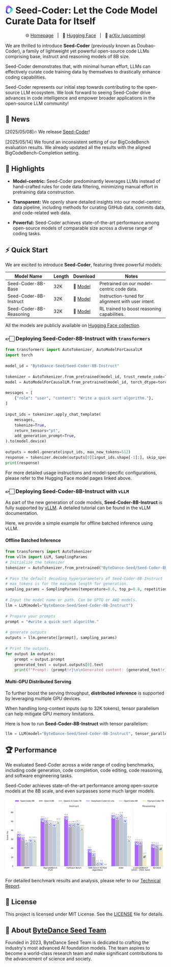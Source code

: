 # <img src="./imgs/logo.png" height="25"> Seed-Coder: Let the Code Model Curate Data for Itself

<p align="center">
🌐 <a href="https://bytedance-seed-coder.github.io/"> Homepage</a>&nbsp&nbsp | &nbsp&nbsp🤗 <a href="https://huggingface.co/collections/ByteDance-Seed/seed-coder-680de32c15ead6555c75b0e4">Hugging Face</a>&nbsp&nbsp | &nbsp&nbsp📄 <a href="https://arxiv.org/abs/.....">arXiv (upcoming)</a>
</p>

We are thrilled to introduce **Seed-Coder** (previously known as Doubao-Coder), a family of lightweight yet powerful open-source code LLMs comprising base, instruct and reasoning models of 8B size. 

Seed-Coder demonstrates that, with minimal human effort, LLMs can effectively curate code training data by themselves to drastically enhance coding capabilities.

Seed-Coder represents our initial step towards contributing to the open-source LLM ecosystem. We look forward to seeing Seed-Coder drive advances in code intelligence and empower broader applications in the open-source LLM community!

## 📢 News

[2025/05/08]🔥 We release [Seed-Coder](https://bytedance-seed-coder.github.io)!

[2025/05/14] We found an inconsistent setting of our BigCodeBench evaluation results. We already updated all the results with the aligned BigCodeBench-Completion setting.

## 🌟 Highlights
- **Model-centric:** Seed-Coder predominantly leverages LLMs instead of hand-crafted rules for code data filtering, minimizing manual effort in pretraining data construction.

- **Transparent:** We openly share detailed insights into our model-centric data pipeline, including methods for curating GitHub data, commits data, and code-related web data.

- **Powerful:** Seed-Coder achieves state-of-the-art performance among open-source models of comparable size across a diverse range of coding tasks.

## ⚡ Quick Start
We are excited to introduce **Seed-Coder**, featuring three powerful models:

| Model Name                  | Length | Download                                                                           |   Notes  |
|-----------------------------|--------|------------------------------------------------------------------------------------|---------------|
| Seed-Coder-8B-Base          | 32K    | 🤗 [Model](https://huggingface.co/ByteDance-Seed/Seed-Coder-8B-Base)        |  Pretrained on our model-centric code data. |
| Seed-Coder-8B-Instruct      | 32K    | 🤗 [Model](https://huggingface.co/ByteDance-Seed/Seed-Coder-8B-Instruct)    |  Instruction-tuned for alignment with user intent.  |
| Seed-Coder-8B-Reasoning     | 32K    | 🤗 [Model](https://huggingface.co/ByteDance-Seed/Seed-Coder-8B-Reasoning)   |  RL trained to boost reasoning capabilities. |

All the models are publicly available on [Hugging Face collection](https://huggingface.co/collections/ByteDance-Seed/seed-coder-680de32c15ead6555c75b0e4).  

### 👉🏻 Deploying Seed-Coder-8B-Instruct with `transformers`

```python
from transformers import AutoTokenizer, AutoModelForCausalLM
import torch

model_id = "ByteDance-Seed/Seed-Coder-8B-Instruct"

tokenizer = AutoTokenizer.from_pretrained(model_id, trust_remote_code=True)
model = AutoModelForCausalLM.from_pretrained(model_id, torch_dtype=torch.bfloat16, device_map="auto", trust_remote_code=True)

messages = [
    {"role": "user", "content": "Write a quick sort algorithm."},
]

input_ids = tokenizer.apply_chat_template(
    messages,
    tokenize=True,
    return_tensors="pt",
    add_generation_prompt=True,  
).to(model.device)

outputs = model.generate(input_ids, max_new_tokens=512)
response = tokenizer.decode(outputs[0][input_ids.shape[-1]:], skip_special_tokens=True)
print(response)
```

For more detailed usage instructions and model-specific configurations, please refer to the Hugging Face model pages linked above.

### 👉🏻 Deploying Seed-Coder-8B-Instruct with `vLLM`
As part of the new generation of code models, **Seed-Coder-8B-Instruct** is fully supported by [vLLM](https://vllm.ai/). A detailed tutorial can be found in the vLLM documentation.

Here, we provide a simple example for offline batched inference using vLLM.

#### Offline Batched Inference
```python
from transformers import AutoTokenizer
from vllm import LLM, SamplingParams
# Initialize the tokenizer
tokenizer = AutoTokenizer.from_pretrained("ByteDance-Seed/Seed-Coder-8B-Instruct")

# Pass the default decoding hyperparameters of Seed-Coder-8B-Instruct
# max_tokens is for the maximum length for generation.
sampling_params = SamplingParams(temperature=0.6, top_p=0.8, repetition_penalty=1.05, max_tokens=512)

# Input the model name or path. Can be GPTQ or AWQ models.
llm = LLM(model="ByteDance-Seed/Seed-Coder-8B-Instruct")

# Prepare your prompts
prompt = "#write a quick sort algorithm."

# generate outputs
outputs = llm.generate([prompt], sampling_params)

# Print the outputs.
for output in outputs:
    prompt = output.prompt
    generated_text = output.outputs[0].text
    print(f"Prompt: {prompt!r}\n\nGenerated content: {generated_text!r}")
```

#### Multi-GPU Distributed Serving
To further boost the serving throughput, **distributed inference** is supported by leveraging multiple GPU devices.

When handling long-context inputs (up to 32K tokens), tensor parallelism can help mitigate GPU memory limitations.  

Here is how to run **Seed-Coder-8B-Instruct** with tensor parallelism:

```python
llm = LLM(model="ByteDance-Seed/Seed-Coder-8B-Instruct", tensor_parallel_size=8)
```

## 🏆 Performance
We evaluated Seed-Coder across a wide range of coding benchmarks, including code generation, code completion, code editing, code reasoning, and software engineering tasks.

Seed-Coder achieves state-of-the-art performance among open-source models at the 8B scale, and even surpasses some much larger models.

![](./imgs/seed-coder_intro_performance.png)

For detailed benchmark results and analysis, please refer to our [Technical Report](./Seed-Coder.pdf).

<!-- ## 📖 Citation
If you find Seed-Coder useful for your research and applications, feel free to give us a star ⭐ or cite us using:

```bibtex
@article{bytedance2025seedcoder,
    title={Seed-Coder: Let the Code Model Curate Data for Itself},
    author={Xxx},
    year={2025},
    eprint={2504.xxxxx},
    archivePrefix={arXiv},
    primaryClass={cs.CL},
    url={https://arxiv.org/abs/xxxx.xxxxx}, 
}
``` -->

## 📜 License
This project is licensed under MIT License. See the [LICENSE](./LICENSE) file for details.

## 🏢 About [ByteDance Seed Team](https://seed.bytedance.com/)

Founded in 2023, ByteDance Seed Team is dedicated to crafting the industry's most advanced AI foundation models. The team aspires to become a world-class research team and make significant contributions to the advancement of science and society.
